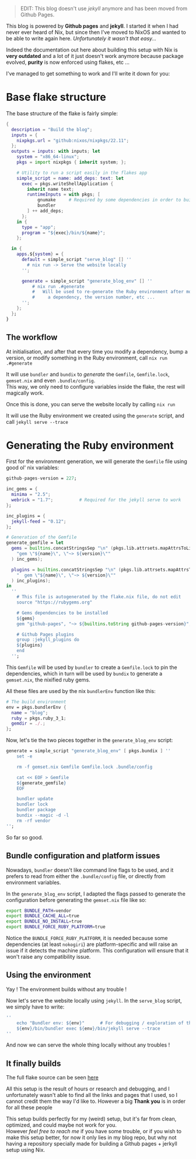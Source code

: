 > EDIT: This blog doesn't use *jekyll* anymore and has been moved from Github Pages.

This blog is powered by **Github pages** and **jekyll**. I started it when I had
never ever heard of Nix, but since then I've moved to NixOS and wanted
to be able to write again here.
*Unfortunately it wasn't that easy...*

Indeed the documentation out here about building this setup with Nix is **very outdated**
and a lot of it just doesn't work anymore because package evolved, **purity** is
now enforced using flakes, etc ...

I've managed to get something to work and I'll write it down for you:

# Base flake structure

The base structure of the flake is fairly simple:

``` nix
{
  description = "Build the blog";
  inputs = {
    nixpkgs.url = "github:nixos/nixpkgs/22.11";
  };
  outputs = inputs: with inputs; let
    system = "x86_64-linux";
    pkgs = import nixpkgs { inherit system; };

    # Utility to run a script easily in the flakes app
    simple_script = name: add_deps: text: let
      exec = pkgs.writeShellApplication {
        inherit name text;
        runtimeInputs = with pkgs; [
            gnumake     # Required by some dependencies in order to build
            bundler
        ] ++ add_deps;
      };
    in {
      type = "app";
      program = "${exec}/bin/${name}";
    };

  in {
    apps.${system} = {
      default = simple_script "serve_blog" [] ''
        # nix run -> Serve the website locally
      '';

      generate = simple_script "generate_blog_env" [] ''
          # nix run .#generate
          #   Will be used to re-generate the Ruby environment after modifying
          #     a dependency, the version number, etc ...
      '';
    };
  };
}
```

## The workflow

At initialisation, and after that every time you modify a dependency,
bump a version, or modify something in the Ruby environment,
call `nix run .#generate`

It will use `bundler` and `bundix` to *generate* the `Gemfile`, `Gemfile.lock`,
`gemset.nix` and even `.bundle/config`.  
This way, we only need to configure variables inside the flake, the rest will magically
work.

Once this is done, you can serve the website locally by calling `nix run`

It will use the Ruby environment we created using the `generate` script, and call
`jekyll serve --trace`

# Generating the Ruby environment

First for the environment generation, we will generate the `Gemfile` file using
good ol' nix variables:

``` nix
github-pages-version = 227;

inc_gems = {
  minima = "2.5";
  webrick = "1.7";          # Required for the jekyll serve to work
};

inc_plugins = {
  jekyll-feed = "0.12";
};

# Generation of the Gemfile
generate_gemfile = let
  gems = builtins.concatStringsSep "\n" (pkgs.lib.attrsets.mapAttrsToList (name: version:
    "gem \"${name}\", \"~> ${version}\""
  ) inc_gems);

  plugins = builtins.concatStringsSep "\n" (pkgs.lib.attrsets.mapAttrsToList (name: version:
    "  gem \"${name}\", \"~> ${version}\""
  ) inc_plugins);
in
  ''
    # This file is autogenerated by the flake.nix file, do not edit
    source "https://rubygems.org"

    # Gems dependencies to be installed
    ${gems}
    gem "github-pages", "~> ${builtins.toString github-pages-version}", group: :jekyll_plugins

    # Github Pages plugins
    group :jekyll_plugins do
    ${plugins}
    end
  '';
```

This `Gemfile` will be used by `bundler` to create a `Gemfile.lock` to pin the
dependencies, which in turn will be used by `bundix` to generate a `gemset.nix`,
the nixified ruby gems.

All these files are used by the nix `bundlerEnv` function like this:

``` nix
# The build environment
env = pkgs.bundlerEnv {
  name = "blog";
  ruby = pkgs.ruby_3_1;
  gemdir = ./.;
};
```

Now, let's tie the two pieces together in the `generate_blog_env` script:

``` nix
generate = simple_script "generate_blog_env" [ pkgs.bundix ] ''
    set -e

    rm -f gemset.nix Gemfile Gemfile.lock .bundle/config

    cat << EOF > Gemfile
    ${generate_gemfile}
    EOF

    bundler update
    bundler lock
    bundler package
    bundix --magic -d -l
    rm -rf vendor
'';
```

So far so good.

## Bundle configuration and platform issues

Nowadays, `bundler` doesn't like command line flags to be used, and it prefers
to read from either the `.bundle/config` file, or directly from environment variables.

In the `generate_blog_env` script, I adapted the flags passed to generate the
configuration before generating the `gemset.nix` file like so:

``` bash
export BUNDLE_PATH=vendor
export BUNDLE_CACHE_ALL=true
export BUNDLE_NO_INSTALL=true
export BUNDLE_FORCE_RUBY_PLATFORM=true
```

Notice the `BUNDLE_FORCE_RUBY_PLATFORM`, it is needed because some dependencies
(at least `nokogiri`) are platform-specific and will raise an issue if it detects
the machine platform.
This configuration will ensure that it won't raise any compatibility issue.

## Using the environment

Yay ! The environment builds without any trouble !

Now let's serve the website locally using `jekyll`. In the `serve_blog` script,
we simply have to write:

``` nix
''
    echo "Bundler env: ${env}"      # For debugging / exploration of the files
    ${env}/bin/bundler exec ${env}/bin/jekyll serve --trace
''
```

And now we can serve the whole thing locally without any troubles !

## It finally builds

The full flake source can be seen [here][flakesrc]

All this setup is the result of hours or research and debugging, and I
unfortunately wasn't able to find all the links and pages that I used,
so I cannot credit them the way I'd like to.
However a big **Thank you** is in order for all these people

This setup builds perfectly for my (weird) setup, but it's far from clean,
optimized, and could maybe not work for you.  
However *feel free to reach me* if you have some trouble, or if you wish
to make this setup better, for now it only lies in my blog repo, but
why not having a repository specially made for building a
Github pages + jerkyll setup using Nix.

[flakesrc]: https://raw.githubusercontent.com/litchipi/litchipi.github.io/6488b3ac73e4a5ae264e442ad4c32007c6533b06/flake.nix

